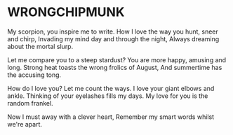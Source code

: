 WRONGCHIPMUNK
=============

My scorpion, you inspire me to write.
How I love the way you hunt, sneer and chirp,
Invading my mind day and through the night,
Always dreaming about the mortal slurp.

Let me compare you to a steep stardust?
You are more happy, amusing and long.
Strong heat toasts the wrong frolics of August,
And summertime has the accusing tong.

How do I love you? Let me count the ways.
I love your giant elbows and ankle.
Thinking of your eyelashes fills my days.
My love for you is the random frankel.

Now I must away with a clever heart,
Remember my smart words whilst we're apart.
